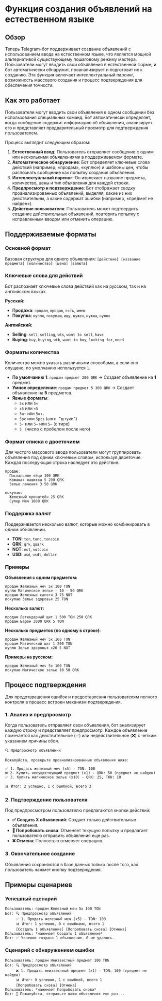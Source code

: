 # Функция создания объявлений на естественном языке

## Обзор

Теперь Telegram-бот поддерживает создание объявлений с использованием ввода на естественном языке, что является мощной альтернативой существующему пошаговому режиму мастера. Пользователи могут вводить свои объявления в естественной форме, и бот автоматически обнаружит, проанализирует и подготовит их к созданию. Эта функция включает интеллектуальный парсинг, возможность массового создания и процесс подтверждения для обеспечения точности.

## Как это работает

Пользователи могут вводить свои объявления в одном сообщении без использования специальных команд. Бот автоматически определяет, когда сообщение содержит информацию об объявлении, анализирует его и представляет предварительный просмотр для подтверждения пользователем.

Процесс выглядит следующим образом:
1.  **Естественный ввод**: Пользователь отправляет сообщение с одним или несколькими объявлениями в поддерживаемом формате.
2.  **Автоматическое обнаружение**: Бот определяет ключевые слова действий (например, «продам», «куплю») и шаблоны цен, чтобы распознать сообщение как попытку создания объявления.
3.  **Интеллектуальный парсинг**: Он извлекает название предмета, количество, цены и тип объявления для каждой строки.
4.  **Предпросмотр и подтверждение**: Бот отображает сводку проанализированных объявлений, выделяя, какие из них действительны, а какие содержат ошибки (например, «предмет не найден»).
5.  **Действие пользователя**: Пользователь может подтвердить создание действительных объявлений, повторить попытку с исправленным вводом или отменить операцию.

## Поддерживаемые форматы

### Основной формат
Базовая структура для одного объявления:
`[действие] [название предмета] [количество] [цена] [валюта]`

### Ключевые слова для действий
Бот распознает ключевые слова действий как на русском, так и на английском языках.

**Русский:**
*   **Продажа**: `продам`, `продаю`, `есть`, `имею`
*   **Покупка**: `куплю`, `покупаю`, `ищу`, `нужен`, `нужна`, `нужно`

**Английский:**
*   **Selling**: `sell`, `selling`, `wts`, `want to sell`, `have`
*   **Buying**: `buy`, `buying`, `wtb`, `want to buy`, `looking for`, `need`

### Форматы количества
Количество можно указать различными способами, а если оно опущено, по умолчанию используется `1`.

*   **По умолчанию 1**: `продам предмет 200 QRK` → Создает объявление на **1** предмет.
*   **Умное определение**: `продам предмет 5 300 QRK` → Создает объявление на **5** предметов.
*   **Явные форматы**:
    *   `5x` или `5×`
    *   `x5` или `×5`
    *   `5шт` или `5шт.`
    *   `5pc` или `5pcs` (англ. "штуки")
    *   `5-` или `5–` или `5—` (с тире)
    *   `5 ` (число с пробелом после него)

### Формат списка с двоеточием
Для чистого массового ввода пользователи могут группировать объявления под одним ключевым словом, используя двоеточие. Каждая последующая строка наследует это действие.
```
продаю:
  Пасхальное яйцо 100 QRK
  Кожаная нашивка 5 200 QRK
  Зелье лечения 3 50 QRK

покупаю:
  Железный кронштейн 25 QRK
  Супер Меч 1000 QRK
```

### Поддержка валют
Поддерживается несколько валют, которые можно комбинировать в одном объявлении.
*   **TON**: `ton`, `tonc`, `toncoin`
*   **QRK**: `qrk`, `quark`
*   **NOT**: `not`, `notcoin`
*   **USD**: `usd`, `usdt`, `dollar`

### Примеры

**Объявления с одним предметом:**
```
продам Железный меч 5x 100 TON
куплю Магическое зелье - 10 - 50 QRK
продаю Железные сапоги 3 75 NOT
покупаю Зелье здоровья 25 TON
```

**Несколько валют:**
```
продам Легендарный щит 1 500 TON 250 QRK
продам Барон 3000 QRK 5 TON
```

**Несколько предметов (по одному в строке):**
```
продам Железный меч 5x 100 TON
продам Магический щит 1 200 TON  
куплю Зелье здоровья x20 5 NOT
```

**Примеры на русском:**
```
продаю Железный меч 5x 100 TON
покупаю Магическое зелье 10 50 QRK
```

## Процесс подтверждения

Для предотвращения ошибок и предоставления пользователям полного контроля в процесс встроен механизм подтверждения.

### 1. Анализ и предпросмотр
Когда пользователь отправляет свои объявления, бот анализирует каждую строку и представляет предпросмотр. Каждое объявление помечается как действительное (✅) или недействительное (❌) с четким указанием причины сбоя.

```
🔍 Предпросмотр объявлений

Пожалуйста, проверьте проанализированные объявления ниже:

✅ 1. Продать железный меч (x5) - TON: 100
❌ 2. Купить несуществующий предмет (x1) - QRK: 50 (предмет не найден)
✅ 3. Купить магическое зелье (x10) - QRK: 25, TON: 10

📊 Итог: 2 успешно, 1 с ошибкой, всего 3
```

### 2. Подтверждение пользователя
Под предпросмотром пользователю предлагаются кнопки действий:
*   **✅ Создать X объявлений**: Создает только действительные объявления.
*   **🔄 Попробовать снова**: Отменяет текущую попытку и предлагает пользователю отправить объявления еще раз.
*   **❌ Отмена**: Полностью отменяет операцию.

### 3. Окончательное создание
Объявления сохраняются в базе данных только после того, как пользователь нажмет кнопку подтверждения.

## Примеры сценариев

### Успешный сценарий
```
Пользователь: продам Железный меч 5x 100 TON
Бот: 🔍 Предпросмотр объявлений
     ✅ 1. Продать железный меч (x5) - TON: 100
     📊 Итог: 1 успешно, 0 с ошибками, всего 1
     [Создать 1 объявление] [Попробовать снова] [Отмена]
Пользователь: *нажимает Создать 1 объявление*
Бот: ✅ Успешно создано 1 объявление. 0 не удалось.
```

### Сценарий с обнаружением ошибки
```
Пользователь: продам Неизвестный предмет 100 TON
Бот: 🔍 Предпросмотр объявлений
     ❌ 1. Продать неизвестный предмет (x1) - TON: 100 (предмет не найден)
     📊 Итог: 0 успешно, 1 с ошибкой, всего 1
     [Попробовать снова] [Отмена]
Пользователь: *нажимает Попробовать снова*
Бот: 📝 Пожалуйста, отправьте ваши объявления еще раз...
```
